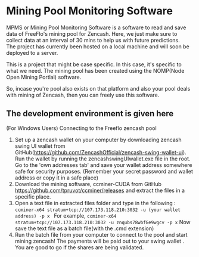 # Mining Pool Monitoring Software

MPMS or Mining Pool Monitoring Software is a software to read and save data of FreeFlo's mining pool for Zencash.
Here, we just make sure to collect data at an interval of 30 mins to help us with future predictions.<br/>
The project has currently been hosted on a local machine and will soon be deployed to a server.<br/>

This is a project that might be case specific. In this case, it's specific to what we need. The mining pool has been created using the NOMP(Node Open Mining Portlal) software.<br/>

So, incase you're pool also exists on that platform and also your pool deals with mining of Zencash, then you can freely use this software.

## The development environment is given here
(For Windows Users)
Connecting to the Freeflo zencash pool
1. Set up a zencash wallet on your computer by downloading zencash swing UI wallet from GitHub(https://github.com/ZencashOfficial/zencash-swing-wallet-ui). Run the wallet by running the zencashswingUIwallet.exe file in the root. Go to the 'own addresses tab' and save your wallet address somewhere safe for security purposes. (Remember your secret password and wallet address or copy it in a safe place) <br/>
2. Download the mining software, ccminer-CUDA from GitHub https://github.com/tpruvot/ccminer/releases and extract the files in a specific place. <br/>
3. Open a text file in extracted files folder and type in the following : 
`ccminer-x64 stratum+tcp://107.173.118.210:3032 -u (your wallet address) -p x `
For example, `ccminer-x64 stratum+tcp://107.173.118.210:3032 -u znqubs78wbfGe9wgcv -p x`
Now save the text file as a batch file(with the .cmd extension)<br/>
4. Run the batch file from your computer to connect to the pool and start mining zencash! The payments will be paid out to your swing wallet . You are good to go if the shares are being validated.<br/>
